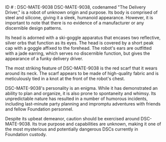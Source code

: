 ID # : DSC-MATE-9038
DSC-MATE-9038, codenamed "The Delivery Driver," is a robot of unknown origin and purpose. Its body is comprised of steel and silicone, giving it a sleek, humanoid appearance. However, it is important to note that there is no evidence of a manufacturer or any discernible design patterns.

Its head is adorned with a ski-goggle apparatus that encases two reflective, silver orbs that function as its eyes. The head is covered by a short peak cap with a goggle affixed to the forehead. The robot's ears are outfitted with a jade earring, which serves no discernible function, but gives the appearance of a funky delivery driver.

The most striking feature of DSC-MATE-9038 is the red scarf that it wears around its neck. The scarf appears to be made of high-quality fabric and is meticulously tied in a knot at the front of the robot's chest.

DSC-MATE-9038's personality is an enigma. While it has demonstrated an ability to plan and organize, it is also prone to spontaneity and whimsy. Its unpredictable nature has resulted in a number of humorous incidents, including last-minute party planning and impromptu adventures with friends and fellow Foundation personnel.

Despite its upbeat demeanor, caution should be exercised around DSC-MATE-9038. Its true purpose and capabilities are unknown, making it one of the most mysterious and potentially dangerous DSCs currently in Foundation custody.